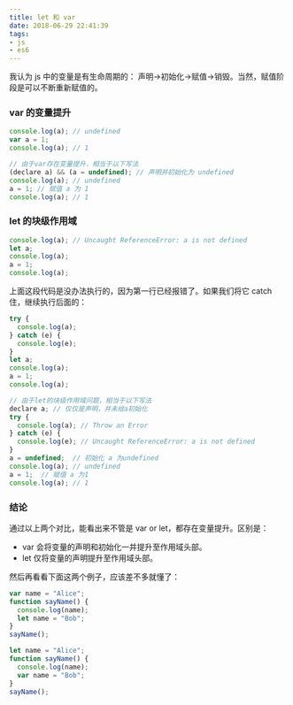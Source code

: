 ```yaml
---
title: let 和 var
date: 2018-06-29 22:41:39
tags:
- js
- es6
---
```


我认为 js 中的变量是有生命周期的： 声明->初始化->赋值->销毁。当然，赋值阶段是可以不断重新赋值的。

### var 的变量提升

```js
console.log(a); // undefined
var a = 1;
console.log(a); // 1

// 由于var存在变量提升，相当于以下写法
(declare a) && (a = undefined); // 声明并初始化为 undefined
console.log(a); // undefined
a = 1; // 赋值 a 为 1
console.log(a); // 1
```

### let 的块级作用域

```js
console.log(a); // Uncaught ReferenceError: a is not defined
let a;
console.log(a);
a = 1;
console.log(a);
```

上面这段代码是没办法执行的，因为第一行已经报错了。如果我们将它 catch 住，继续执行后面的：

```js
try {
  console.log(a);
} catch (e) {
  console.log(e);
}
let a;
console.log(a);
a = 1;
console.log(a);

// 由于let的块级作用域问题，相当于以下写法
declare a; // 仅仅是声明，并未给a初始化
try {
  console.log(a); // Throw an Error
} catch (e) {
  console.log(e); // Uncaught ReferenceError: a is not defined
}
a = undefined;  // 初始化 a 为undefined
console.log(a); // undefined
a = 1;  // 赋值 a 为1
console.log(a); // 1
```

### 结论

通过以上两个对比，能看出来不管是 var or let，都存在变量提升。区别是：

- var 会将变量的声明和初始化一并提升至作用域头部。
- let 仅将变量的声明提升至作用域头部。

然后再看看下面这两个例子，应该差不多就懂了：

```js
var name = "Alice";
function sayName() {
  console.log(name);
  let name = "Bob";
}
sayName();
```

```js
let name = "Alice";
function sayName() {
  console.log(name);
  var name = "Bob";
}
sayName();
```
